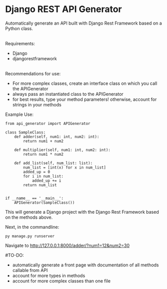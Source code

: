 # Django REST API Generator
Automatically generate an API built with Django Rest Framework based on a Python class.

\
Requirements:
- Django
- djangorestframework

\
Recommendations for use:
- For more complex classes, create an interface class on which you call the APIGenerator
- always pass an instantiated class to the APIGenerator
- for best results, type your method parameters! otherwise, account for strings in your methods

Example Use:
```
from api_generator import APIGenerator

class SampleClass:
    def adder(self, num1: int, num2: int):
        return num1 + num2

    def multiplier(self, num1: int, num2: int):
        return num1 * num2

    def add_list(self, num_list: list):
        num_list = [int(x) for x in num_list]
        added_up = 0
        for i in num_list:
            added_up += i
        return num_list


if __name__ == '__main__':
    APIGenerator(SampleClass())
```
This will generate a Django project with the Django Rest Framework based on the methods above.

Next, in the commandline:
```
py manage.py runserver
```
Navigate to http://127.0.0.1:8000/adder/?num1=12&num2=30

#TO-DO:
- automatically generate a front page with documentation of all methods callable from API
- account for more types in methods
- account for more complex classes than one file

